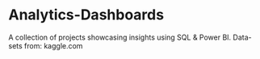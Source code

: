 # Analytics-Dashboards
A collection of projects showcasing insights using SQL &amp; Power BI. Data-sets from: kaggle.com 
